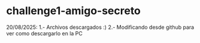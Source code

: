 # challenge1-amigo-secreto

20/08/2025: 
1.- Archivos descargados :)
2.- Modificando desde github para ver como descargarlo en la PC
